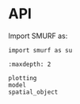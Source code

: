 # API

Import SMURF as:

```
import smurf as su
```

```{toctree}
:maxdepth: 2

plotting
model
spatial_object

```
